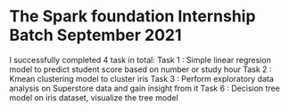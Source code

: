 # The Spark foundation Internship Batch September 2021

I successfully completed 4 task in total:
Task 1 : Simple linear regresion model to predict student score based on number or study hour
Task 2 : Kmean clustering model to cluster iris 
Task 3 : Perform exploratory data analysis on Superstore data and gain insight from it
Task 6 : Decision tree model on iris dataset, visualize the tree model
